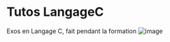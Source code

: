 # Tutos LangageC
Exos en Langage C, fait pendant la formation
![image](https://github.com/GuiomP31/TutosLangageC/assets/101930653/514f9b85-c6c0-4922-a7f9-bb2c7fb55974)
